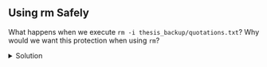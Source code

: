 ## Using rm Safely

What happens when we execute ```rm -i thesis_backup/quotations.txt```? Why would we want this protection when using ```rm```?

<details>
  <summary>
Solution
  </summary>

<pre>
  rm: remove regular file 'thesis_backup/quotations.txt'? y
  </pre>

  The <code>-i</code> option will prompt before (every) removal (use <code>Y</code> to confirm deletion or <code>N</code> to keep the file). The Unix shell doesn’t have a trash bin, so all the files removed will disappear forever. By using the <code>-i</code> option, we have the chance to check that we are deleting only the files that we want to remove.
</detail>

[Episode 3 Exercise 6](episode3_ex6.md)
